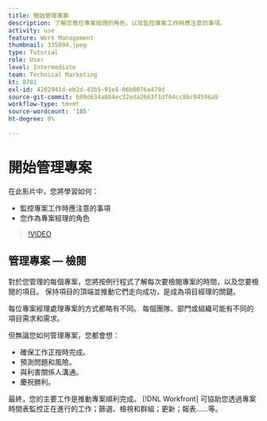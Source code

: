 ```yaml
---
title: 開始管理專案
description: 了解您擔任專案經理的角色，以及監控專案工作時應注意的事項。
activity: use
feature: Work Management
thumbnail: 335094.jpeg
type: Tutorial
role: User
level: Intermediate
team: Technical Marketing
kt: 8781
exl-id: 4202941d-eb2d-43b5-91e8-06b0076a470d
source-git-commit: b09d634a8b4ec32eda2663f1df04cc8bc04596a9
workflow-type: tm+mt
source-wordcount: '185'
ht-degree: 0%

---
```


# 開始管理專案

在此影片中，您將學習如何：

* 監控專案工作時應注意的事項
* 您作為專案經理的角色

>[!VIDEO](https://video.tv.adobe.com/v/335094/?quality=12)

## 管理專案 — 檢閱

對於您管理的每個專案，您將按例行程式了解每次要檢閱專案的時間，以及您要檢閱的項目。 保持項目的頂端並推動它們走向成功，是成為項目經理的關鍵。

每位專案經理處理專案的方式都略有不同。 每個團隊、部門或組織可能有不同的項目需求和需求。

但無論您如何管理專案，您都會想：

* 確保工作正按時完成。
* 預測問題和風險。
* 與利害關係人溝通。
* 慶祝勝利。

最終，您的主要工作是推動專案順利完成。 [!DNL Workfront] 可協助您透過專案時間表監控正在進行的工作；篩選、檢視和群組；更新；報表……等。

<!---
learn more urls
3 universal principles of project management
What is a project manager?
Project management knowledge areas
9 best practices for effective project management
10 work management problems and how to solve them
--->
